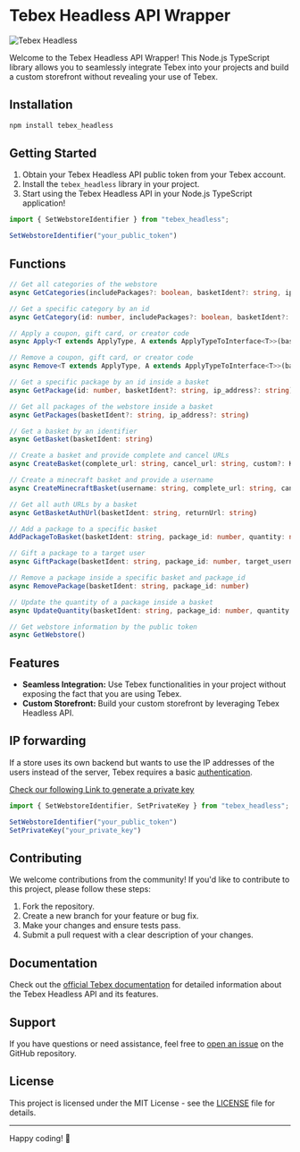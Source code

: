 # Tebex Headless API Wrapper

![Tebex Headless](https://github.com/grp-gg/tebex_headless/assets/65678882/f9de08d5-aa6a-4cdf-a819-7d89d615c63b)

Welcome to the Tebex Headless API Wrapper! This Node.js TypeScript library allows you to seamlessly integrate Tebex into your projects and build a custom storefront without revealing your use of Tebex.

## Installation

```bash
npm install tebex_headless
```

## Getting Started

1. Obtain your Tebex Headless API public token from your Tebex account.
2. Install the `tebex_headless` library in your project.
3. Start using the Tebex Headless API in your Node.js TypeScript application!

```typescript
import { SetWebstoreIdentifier } from "tebex_headless";

SetWebstoreIdentifier("your_public_token")
```

## Functions

```typescript
// Get all categories of the webstore
async GetCategories(includePackages?: boolean, basketIdent?: string, ip_address?: string)

// Get a specific category by an id
async GetCategory(id: number, includePackages?: boolean, basketIdent?: string, ip_address?: string)

// Apply a coupon, gift card, or creator code
async Apply<T extends ApplyType, A extends ApplyTypeToInterface<T>>(basketIdent: string, type: T, body: A)

// Remove a coupon, gift card, or creator code
async Remove<T extends ApplyType, A extends ApplyTypeToInterface<T>>(basketIdent: string, type: T, body: A)

// Get a specific package by an id inside a basket
async GetPackage(id: number, basketIdent?: string, ip_address?: string)

// Get all packages of the webstore inside a basket
async GetPackages(basketIdent?: string, ip_address?: string)

// Get a basket by an identifier
async GetBasket(basketIdent: string)

// Create a basket and provide complete and cancel URLs
async CreateBasket(complete_url: string, cancel_url: string, custom?: KeyValuePair<string, any>, complete_auto_redirect?: boolean, ip_address?: string)

// Create a minecraft basket and provide a username
async CreateMinecraftBasket(username: string, complete_url: string, cancel_url: string, custom?: KeyValuePair<string, any>, complete_auto_redirect?: boolean, ip_address?: string)

// Get all auth URLs by a basket
async GetBasketAuthUrl(basketIdent: string, returnUrl: string)

// Add a package to a specific basket
AddPackageToBasket(basketIdent: string, package_id: number, quantity: number, type: PackageType, variable_data?: KeyValuePair<string, any>)

// Gift a package to a target user
async GiftPackage(basketIdent: string, package_id: number, target_username_id: string)

// Remove a package inside a specific basket and package_id
async RemovePackage(basketIdent: string, package_id: number)

// Update the quantity of a package inside a basket
async UpdateQuantity(basketIdent: string, package_id: number, quantity: number)

// Get webstore information by the public token
async GetWebstore()
```

## Features

- **Seamless Integration:** Use Tebex functionalities in your project without exposing the fact that you are using Tebex.
- **Custom Storefront:** Build your custom storefront by leveraging Tebex Headless API.


## IP forwarding

If a store uses its own backend but wants to use the IP addresses of the users instead of the server, Tebex requires a basic [authentication](https://documenter.getpostman.com/view/10912536/2s9XxvTEmh#intro).

[Check our following Link to generate a private key](https://creator.tebex.io/developers/api-keys)

```typescript
import { SetWebstoreIdentifier, SetPrivateKey } from "tebex_headless";

SetWebstoreIdentifier("your_public_token")
SetPrivateKey("your_private_key")
```

## Contributing

We welcome contributions from the community! If you'd like to contribute to this project, please follow these steps:

1. Fork the repository.
2. Create a new branch for your feature or bug fix.
3. Make your changes and ensure tests pass.
4. Submit a pull request with a clear description of your changes.

## Documentation

Check out the [official Tebex documentation](https://docs.tebex.io/) for detailed information about the Tebex Headless API and its features.

## Support

If you have questions or need assistance, feel free to [open an issue](https://github.com/grp-gg/tebex_headless/issues) on the GitHub repository.

## License

This project is licensed under the MIT License - see the [LICENSE](LICENSE) file for details.

---

Happy coding! 🚀
